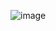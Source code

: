 
![image](https://user-images.githubusercontent.com/59709429/124064935-65a0fc80-d9fb-11eb-9e16-21c9201cca13.png)
